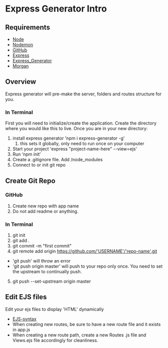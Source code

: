 # Express Generator Intro



## Requirements

* [Node](https://nodejs.org/en/download/)
* [Nodemon](https://www.npmjs.com/package/nodemon)
* [GitHub](https://www.github.com)
* [Express](https://expressjs.com/)
* [Express_Generator](https://www.npmjs.com/package/express-generator/)
* [Morgan](https://www.npmjs.com/package/morgan)


## Overview
Express generator will pre-make the server, folders and routes structure for you.

### In Terminal
First you will need to initialize/create the application. Create the directory where you would like this to live. Once you are in your new directory: 

1. install express generator 'npm i express-generator -g'  
   1. this sets it globally, only need to run once on your computer
2. Start your project 'express "project-name-here" --view=ejs'
3. Run  ‘npm init’
4. Create a .gitignore file. Add /node_modules
5. Connect to or init git repo


## Create Git Repo

### GitHub
1. Create new repo with app name
2. Do not add readme or anything. 

### In Terminal
1. git init
2. git add .
3. git commit -m "first commit"
4. git remote add origin https://github.com/'USERNAME'/'repo-name'.git

- 'git push' will throw an error
- 'git push origin master' will push to your repo only once. You need to set the upstream to continually push.
5. git push --set-upstream origin master

## Edit EJS files
Edit your ejs files to display 'HTML' dynamically
- [EJS-syntax](https://ejs.co/)
- When creating new routes, be sure to have a new route file and it exists in app.js 
- When creating a new route path, create a new Routes .js file and Views.ejs file accordingly for cleanliness.
